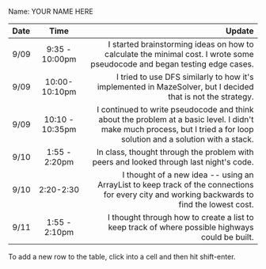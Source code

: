Name: YOUR NAME HERE

| Date |      Time       |                                                                                                                                                                 Update |
|:-----|:---------------:|-----------------------------------------------------------------------------------------------------------------------------------------------------------------------:|
| 9/09 | 9:35 - 10:00pm  |                                              I started brainstorming ideas on how to calculate the minimal cost. I wrote some pseudocode and began testing edge cases. |
| 9/09 |  10:00-10:10pm  |                                                            I tried to use DFS similarly to how it's implemented in MazeSolver, but I decided that is not the strategy. |
| 9/09 | 10:10 - 10:35pm | I continued to write pseudocode and think about the problem at a basic level. I didn't make much process, but I tried a for loop solution and a solution with a stack. |
| 9/10 |  1:55 - 2:20pm  |                                                                                 In class, thought through the problem with peers and looked through last night's code. |
| 9/10 |    2:20-2:30    |                           I thought of a new idea -- using an ArrayList to keep track of the connections for every city and working backwards to find the lowest cost. |
| 9/11 |  1:55 - 2:10pm  |                                                                        I thought through how to create a list to keep track of where possible highways could be built. |


To add a new row to the table, click into a cell and then hit shift-enter.